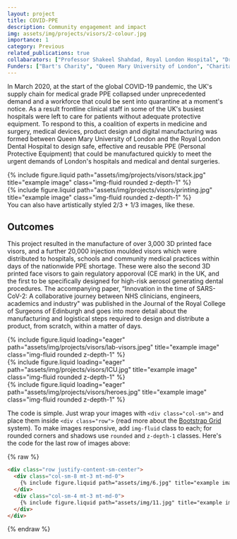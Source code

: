 ```yaml
---
layout: project
title: COVID-PPE
description: Community engagement and impact
img: assets/img/projects/visors/2-colour.jpg
importance: 1
category: Previous
related_publications: true
collabarators: ["Professor Shakeel Shahdad, Royal London Hospital", "Dr Ahmed Din, Royal London Hospital", "Dr Sarah Waia, Royal London Hospital", "Hristina Cvetanovska, Royal London Hospital", "Professor Kaspar Althoefer, Queen Mary University of London", "Dr Ildar Farkhatdinov, University of London", "Dr Bukeikhan Omarali, Queen Mary University of London"]
Funders: ["Bart's Charity", "Queen Mary University of London", "Charitable donations from a Facebook fundraiser"]
---
```


In March 2020, at the start of the global COVID-19 pandemic, the UK's supply chain for medical grade PPE collapsed under unprecedented demand and a workforce that could be sent into quarantine at a moment's notice. As a result frontline clinical staff in some of the UK's busiest hospitals were left to care for patients without adequate protective equipment. To respond to this, a coalition of experts in medicine and surgery, medical devices, product design and digital manufacturing was formed between Queen Mary University of London and the Royal London Dental Hospital to design safe, effective and reusable PPE (Personal Protective Equipment) that could be manufactured quickly to meet the urgent demands of London's hospitals and medical and dental surgeries.

<div class="row justify-content-sm-center">
    <div class="col-sm-8 mt-3 mt-md-0">
        {% include figure.liquid path="assets/img/projects/visors/stack.jpg" title="example image" class="img-fluid rounded z-depth-1" %}
    </div>
    <div class="col-sm-4 mt-3 mt-md-0">
        {% include figure.liquid path="assets/img/projects/visors/printing.jpg" title="example image" class="img-fluid rounded z-depth-1" %}
    </div>
</div>
<div class="caption">
    You can also have artistically styled 2/3 + 1/3 images, like these.
</div>

## Outcomes

This project resulted in the manufacture of over 3,000 3D printed face visors, and a further 20,000 injection moulded visors which were distributed to hospitals, schools and community medical practices within days of the nationwide PPE shortage. These were also the second 3D printed face visors to gain regulatory apporoval (CE mark) in the UK, and the first to be specifically designed for high-risk aerosol generating dental procedures. The accompanying paper, “Innovation in the time of SARS-CoV-2: A collaborative journey between NHS clinicians, engineers, academics and industry" was published in the Journal of the Royal College of Surgeons of Edinburgh and goes into more detail about the manufacturing and logistical steps required to design and distribute a product, from scratch, within a matter of days.

<div class="row">
    <div class="col-sm mt-3 mt-md-0">
        {% include figure.liquid loading="eager" path="assets/img/projects/visors/lab-visors.jpeg" title="example image" class="img-fluid rounded z-depth-1" %}
    </div>
    <div class="col-sm mt-3 mt-md-0">
        {% include figure.liquid loading="eager" path="assets/img/projects/visors/ICU.jpg" title="example image" class="img-fluid rounded z-depth-1" %}
    </div>
    <div class="col-sm mt-3 mt-md-0">
        {% include figure.liquid loading="eager" path="assets/img/projects/visors/heroes.jpg" title="example image" class="img-fluid rounded z-depth-1" %}
    </div>
</div>

The code is simple.
Just wrap your images with `<div class="col-sm">` and place them inside `<div class="row">` (read more about the <a href="https://getbootstrap.com/docs/4.4/layout/grid/">Bootstrap Grid</a> system).
To make images responsive, add `img-fluid` class to each; for rounded corners and shadows use `rounded` and `z-depth-1` classes.
Here's the code for the last row of images above:

{% raw %}

```html
<div class="row justify-content-sm-center">
  <div class="col-sm-8 mt-3 mt-md-0">
    {% include figure.liquid path="assets/img/6.jpg" title="example image" class="img-fluid rounded z-depth-1" %}
  </div>
  <div class="col-sm-4 mt-3 mt-md-0">
    {% include figure.liquid path="assets/img/11.jpg" title="example image" class="img-fluid rounded z-depth-1" %}
  </div>
</div>
```

{% endraw %}
